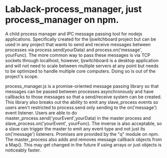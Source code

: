LabJack-process_manager, just process_manager on npm.
=======================

A child process manager and IPC message passing tool for nodejs applications.  Specifically created for the ljswitchboard project but can be used in any project that wants to send and receive messages between processes via process.send(yourData) and process.on('message', yourFunc).  The more common way to pass these messages is via TCP sockets through localhost, however, ljswitchboard is a desktop application and will not need to scale between multiple servers at any point but needs to be optimized to handle multiple core computers.  Doing so is out of the project's scope.

process_manager.js is a promise-oriented message passing library so that messages can be passed between processes asynchronously and have callbacks to those messages so that a send/receive system can be created.  This library also breaks out the ability to emit any slave_process events so users aren't restricted to process.send only sending to the on('message') event listener.  Users are able to do master_process.send('yourEvent',yourData) in the master process and slave_process.on('yourEvent', yourFunc).  The inverse is also acceptable, so a slave can trigger the master to emit any event type and not just its on('message') listeners.  Promises are provided by the "q" module on npm. The master_process also adds and removes message callback objects from a Map(). This may get changed in the future if using arrays or just objects is noticeably faster.
